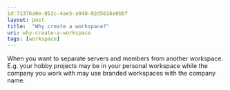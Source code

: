 ```yaml
---
id:71376a0e-853c-4ae5-a940-92d5616e0bbf
layout: post
title:  "Why create a workspace?"
uri: why-create-a-workspace
tags: [workspace]
---
```


When you want to separate servers and members from another workspace. E.g. your hobby projects may be in your personal workspace while the company you work with may use branded workspaces with the company name.